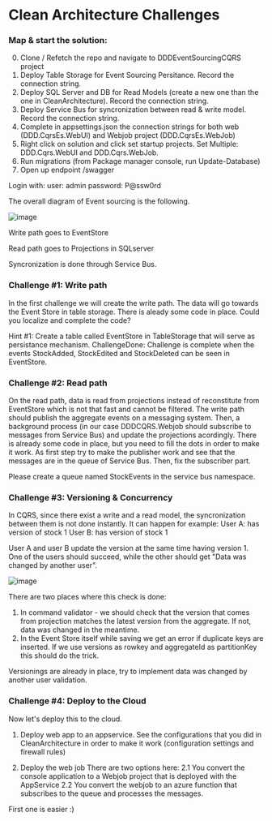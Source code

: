 # Clean Architecture Challenges

### Map & start the solution:
0. Clone / Refetch the repo and navigate to DDDEventSourcingCQRS project
1. Deploy Table Storage for Event Sourcing Persitance. Record the connection string.
2. Deploy SQL Server and DB for Read Models (create a new one than the one in CleanArchitecture). Record the connection string.
3. Deploy Service Bus for syncronization between read & write model. Record the connection string.
4. Complete in appsettings.json the connection strings for both web (DDD.CqrsEs.WebUI) and Webjob project (DDD.CqrsEs.WebJob)
5. Right click on solution and click set startup projects. Set Multiple: DDD.Cqrs.WebUI and DDD.Cqrs.WebJob.
6. Run migrations (from Package manager console, run Update-Database) 
7. Open up endpoint /swagger

Login with:
user: admin
password: P@ssw0rd

The overall diagram of Event sourcing is the following.

![image](https://user-images.githubusercontent.com/37452422/228434377-247823ba-0591-4df3-8138-898ccc2f5202.png)

Write path goes to EventStore

Read path goes to Projections in SQLserver

Syncronization is done through Service Bus.

### Challenge #1: Write path
In the first challenge we will create the write path. The data will go towards the Event Store in table storage.
There is aleady some code in place. Could you localize and complete the code?

Hint #1: Create a table called EventStore in TableStorage that will serve as persistance mechanism.
ChallengeDone: Challenge is complete when the events StockAdded, StockEdited and StockDeleted can be seen in EventStore.

### Challenge #2: Read path
On the read path, data is read from projections instead of reconstitute from EventStore which is not that fast and cannot be filtered. 
The write path should publish the aggregate events on a messaging system. Then, a background process (in our case DDDCQRS.Webjob should subscribe to messages from Service Bus) and update the projections acordingly.
There is already some code in place, but you need to fill the dots in order to make it work. As first step try to make the publisher work and see that the messages are in the queue of Service Bus. Then, fix the subscriber part.

Please create a queue named StockEvents in the service bus namespace.

### Challenge #3: Versioning & Concurrency
In CQRS, since there exist a write and a read model, the syncronization between them is not done instantly. 
It can happen for example:
User A: has version of stock 1 
User B: has version of stock 1

User A and user B update the version at the same time having version 1.
One of the users should succeed, while the other should get "Data was changed by another user".

![image](https://user-images.githubusercontent.com/37452422/228435273-02659f5f-beb7-4160-9c2e-fa229a06c32c.png)


There are two places where this check is done:
1. In command validator - we should check that the version that comes from projection matches the latest version from the aggregate. If not, data was changed in the meantime.
2. In the Event Store itself while saving we get an error if duplicate keys are inserted. If we use versions as rowkey and aggregateId as partitionKey this should do the trick.

Versionings are already in place, try to implement data was changed by another user validation.

### Challenge #4: Deploy to the Cloud
Now let's deploy this to the cloud.
1. Deploy web app to an appservice. 
See the configurations that you did in CleanArchitecture in order to make it work (configuration settings and firewall rules)

2. Deploy the web job
There are two options here:
2.1 You convert the console application to a Webjob project that is deployed with the AppService 
2.2 You convert the webjob to an azure function that subscribes to the queue and processes the messages.

First one is easier :)




